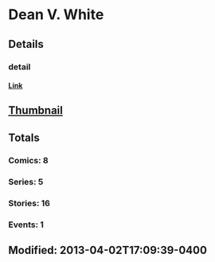 # Dean V. White 
## Details
### detail
#### [Link](http://marvel.com/comics/creators/11467/dean_v_white?utm_campaign=apiRef&utm_source=225578a89fc76f3d20fbffda5d17a88d)
## [Thumbnail](http://i.annihil.us/u/prod/marvel/i/mg/b/40/image_not_available.jpg)
## Totals
### Comics: 8
### Series: 5
### Stories: 16
### Events: 1
## Modified: 2013-04-02T17:09:39-0400